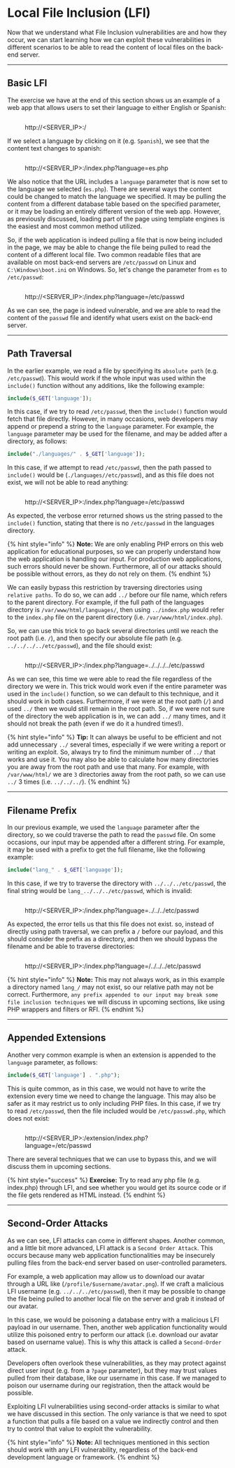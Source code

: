 # Local File Inclusion (LFI)

Now that we understand what File Inclusion vulnerabilities are and how they occur, we can start learning how we can exploit these vulnerabilities in different scenarios to be able to read the content of local files on the back-end server.

***

## Basic LFI

The exercise we have at the end of this section shows us an example of a web app that allows users to set their language to either English or Spanish:

<figure><img src="../../../../.gitbook/assets/image (5) (1) (1) (1) (1) (1) (1).png" alt=""><figcaption><p>http://&#x3C;SERVER_IP>:/</p></figcaption></figure>

If we select a language by clicking on it (e.g. `Spanish`), we see that the content text changes to spanish:

<figure><img src="../../../../.gitbook/assets/image (2) (1) (1) (1) (1) (1) (1) (1) (1) (1) (1) (1) (1) (1) (1) (1) (1) (1).png" alt=""><figcaption><p>http://&#x3C;SERVER_IP>:/index.php?language=es.php</p></figcaption></figure>

We also notice that the URL includes a `language` parameter that is now set to the language we selected (`es.php`). There are several ways the content could be changed to match the language we specified. It may be pulling the content from a different database table based on the specified parameter, or it may be loading an entirely different version of the web app. However, as previously discussed, loading part of the page using template engines is the easiest and most common method utilized.

So, if the web application is indeed pulling a file that is now being included in the page, we may be able to change the file being pulled to read the content of a different local file. Two common readable files that are available on most back-end servers are `/etc/passwd` on Linux and `C:\Windows\boot.ini` on Windows. So, let's change the parameter from `es` to `/etc/passwd`:

<figure><img src="../../../../.gitbook/assets/image (3) (1) (1) (1) (1) (1) (1) (1) (1) (1) (1) (1) (1).png" alt=""><figcaption><p>http://&#x3C;SERVER_IP>:/index.php?language=/etc/passwd</p></figcaption></figure>

As we can see, the page is indeed vulnerable, and we are able to read the content of the `passwd` file and identify what users exist on the back-end server.

***

## Path Traversal

In the earlier example, we read a file by specifying its `absolute path` (e.g. `/etc/passwd`). This would work if the whole input was used within the `include()` function without any additions, like the following example:

```php
include($_GET['language']);
```

In this case, if we try to read `/etc/passwd`, then the `include()` function would fetch that file directly. However, in many occasions, web developers may append or prepend a string to the `language` parameter. For example, the `language` parameter may be used for the filename, and may be added after a directory, as follows:

```php
include("./languages/" . $_GET['language']);
```

In this case, if we attempt to read `/etc/passwd`, then the path passed to `include()` would be (`./languages//etc/passwd`), and as this file does not exist, we will not be able to read anything:

<figure><img src="../../../../.gitbook/assets/image (4) (1) (1) (1) (1) (1) (1) (1) (1) (1).png" alt=""><figcaption><p>http://&#x3C;SERVER_IP>:/index.php?language=/etc/passwd</p></figcaption></figure>

As expected, the verbose error returned shows us the string passed to the `include()` function, stating that there is no `/etc/passwd` in the languages directory.

{% hint style="info" %}
**Note:** We are only enabling PHP errors on this web application for educational purposes, so we can properly understand how the web application is handling our input. For production web applications, such errors should never be shown. Furthermore, all of our attacks should be possible without errors, as they do not rely on them.
{% endhint %}

We can easily bypass this restriction by traversing directories using `relative paths`. To do so, we can add `../` before our file name, which refers to the parent directory. For example, if the full path of the languages directory is `/var/www/html/languages/`, then using `../index.php` would refer to the `index.php` file on the parent directory (i.e. `/var/www/html/index.php`).

So, we can use this trick to go back several directories until we reach the root path (i.e. `/`), and then specify our absolute file path (e.g. `../../../../etc/passwd`), and the file should exist:

<figure><img src="../../../../.gitbook/assets/image (5) (1) (1) (1) (1) (1) (1) (1).png" alt=""><figcaption><p>http://&#x3C;SERVER_IP>:/index.php?language=../../../../etc/passwd</p></figcaption></figure>

As we can see, this time we were able to read the file regardless of the directory we were in. This trick would work even if the entire parameter was used in the `include()` function, so we can default to this technique, and it should work in both cases. Furthermore, if we were at the root path (`/`) and used `../` then we would still remain in the root path. So, if we were not sure of the directory the web application is in, we can add `../` many times, and it should not break the path (even if we do it a hundred times!).

{% hint style="info" %}
**Tip:** It can always be useful to be efficient and not add unnecessary `../` several times, especially if we were writing a report or writing an exploit. So, always try to find the minimum number of `../` that works and use it. You may also be able to calculate how many directories you are away from the root path and use that many. For example, with `/var/www/html/` we are `3` directories away from the root path, so we can use `../` 3 times (i.e. `../../../`).
{% endhint %}

***

## Filename Prefix

In our previous example, we used the `language` parameter after the directory, so we could traverse the path to read the `passwd` file. On some occasions, our input may be appended after a different string. For example, it may be used with a prefix to get the full filename, like the following example:

```php
include("lang_" . $_GET['language']);
```

In this case, if we try to traverse the directory with `../../../etc/passwd`, the final string would be `lang_../../../etc/passwd`, which is invalid:

<figure><img src="../../../../.gitbook/assets/image (6) (1) (1) (1) (1) (1) (1).png" alt=""><figcaption><p>http://&#x3C;SERVER_IP>:/index.php?language=../../../etc/passwd</p></figcaption></figure>

As expected, the error tells us that this file does not exist. so, instead of directly using path traversal, we can prefix a `/` before our payload, and this should consider the prefix as a directory, and then we should bypass the filename and be able to traverse directories:

<figure><img src="../../../../.gitbook/assets/image (7) (1) (1) (1) (1).png" alt=""><figcaption><p>http://&#x3C;SERVER_IP>:/index.php?language=/../../../etc/passwd</p></figcaption></figure>

{% hint style="info" %}
**Note:** This may not always work, as in this example a directory named `lang_/` may not exist, so our relative path may not be correct. Furthermore, `any prefix appended to our input may break some file inclusion techniques` we will discuss in upcoming sections, like using PHP wrappers and filters or RFI.
{% endhint %}

***

## Appended Extensions

Another very common example is when an extension is appended to the `language` parameter, as follows:

```php
include($_GET['language'] . ".php");
```

This is quite common, as in this case, we would not have to write the extension every time we need to change the language. This may also be safer as it may restrict us to only including PHP files. In this case, if we try to read `/etc/passwd`, then the file included would be `/etc/passwd.php`, which does not exist:

<figure><img src="../../../../.gitbook/assets/image (8) (1) (1).png" alt=""><figcaption><p>http://&#x3C;SERVER_IP>:/extension/index.php?language=/etc/passwd</p></figcaption></figure>

There are several techniques that we can use to bypass this, and we will discuss them in upcoming sections.

{% hint style="success" %}
**Exercise:** Try to read any php file (e.g. index.php) through LFI, and see whether you would get its source code or if the file gets rendered as HTML instead.
{% endhint %}

***

## Second-Order Attacks

As we can see, LFI attacks can come in different shapes. Another common, and a little bit more advanced, LFI attack is a `Second Order Attack`. This occurs because many web application functionalities may be insecurely pulling files from the back-end server based on user-controlled parameters.

For example, a web application may allow us to download our avatar through a URL like (`/profile/$username/avatar.png`). If we craft a malicious LFI username (e.g. `../../../etc/passwd`), then it may be possible to change the file being pulled to another local file on the server and grab it instead of our avatar.

In this case, we would be poisoning a database entry with a malicious LFI payload in our username. Then, another web application functionality would utilize this poisoned entry to perform our attack (i.e. download our avatar based on username value). This is why this attack is called a `Second-Order` attack.

Developers often overlook these vulnerabilities, as they may protect against direct user input (e.g. from a `?page` parameter), but they may trust values pulled from their database, like our username in this case. If we managed to poison our username during our registration, then the attack would be possible.

Exploiting LFI vulnerabilities using second-order attacks is similar to what we have discussed in this section. The only variance is that we need to spot a function that pulls a file based on a value we indirectly control and then try to control that value to exploit the vulnerability.

{% hint style="info" %}
**Note:** All techniques mentioned in this section should work with any LFI vulnerability, regardless of the back-end development language or framework.
{% endhint %}
